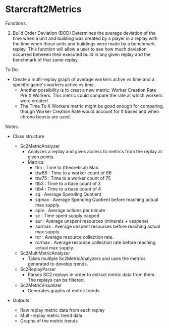 # Starcraft2Metrics

Functions:
1) Build Order Deviation (BOD)
  Determines the average deviation of the time when a unit and building was created by a player in a replay with the time when those units and buildings were made by a benchmark replay. This function will allow a user to see how much deviation occurred between their executed build in any given replay and the benchmark of that same replay.

  
To Do:
- Create a multi-replay graph of average workers active vs time and a specific game's workers active vs time. 
	- Another possibility is to creat a new metric: Worker Creation Rate Pre X Workers. This metric could compare the rate at which workers were created.
	- The Time To X Workers metric might be good enough for comparing, though Worker Creation Rate would account for # bases and when chrono boosts are used.
	
Notes:
- Class structure
	- Sc2MetricAnalyzer
		- Analyzes a replay and gives access to metrics from the replay at given points.
		- Metrics:
			- ttm : Time to (theoretical) Max.
			- ttw66 : Time to a worker count of 66
			- ttw75 : Time to a worker count of 75
			- ttb3 : Time to a base count of 3
			- ttb4 : Time to a base count of 4
			- sq : Average Spending Quotient
			- sqmax : Average Spending Quotient before reaching actual max supply.
			- apm : Average actions per minute
			- sc : Time spent supply capped
			- aur : Average unspent resources (minerals + vespene)
			- aurmax : Average unspent resources before reaching actual max supply.
			- rcr : Average resource collection rate.
			- rcrmax : Average resource collection rate before reaching actual max supply.
	- Sc2MultiMetricAnalyzer
		- Takes multiple Sc2MetricAnalyzers and uses the metrics generated to develop trends.
	- Sc2ReplayParser
		- Parses SC2 replays in order to extract metric data from them. The replays can be filtered.
	- Sc2MetricVisualizer
		- Generates graphs of metric trends.

- Outputs
	- Raw replay metric data from each replay
	- Multi-replay metric trend data
	- Graphs of the metric trends
